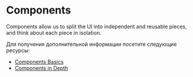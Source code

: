 # Components

Components allow us to split the UI into independent and reusable pieces, and think about each piece in isolation.

Для получения дополнительной информации посетите следующие ресурсы:

- [Components Basics](https://vuejs.org/guide/essentials/component-basics.html)
- [Components in Depth](https://vuejs.org/guide/components/registration.html)

